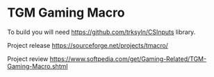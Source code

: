 # TGM Gaming Macro

To build you will need https://github.com/trksyln/CSInputs library.

Project release https://sourceforge.net/projects/tmacro/

Project review https://www.softpedia.com/get/Gaming-Related/TGM-Gaming-Macro.shtml
